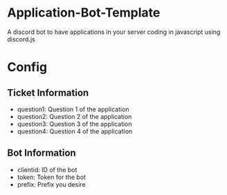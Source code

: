 
# Application-Bot-Template
A discord bot to have applications in your server coding in javascript using discord.js


# Config

Ticket Information 
---

 - question1: Question 1 of the application
 - question2: Question 2 of the application
 - question3: Question 3 of the application
 - question4: Question 4 of the application

Bot Information 
---

 - clientid: ID of the bot
 - token: Token for the bot
 - prefix: Prefix you desire
